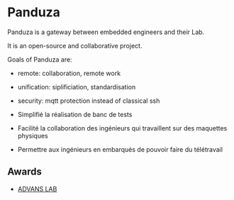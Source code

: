 # Panduza

Panduza is a gateway between embedded engineers and their Lab.

It is an open-source and collaborative project.



Goals of Panduza are:

- remote: collaboration, remote work
- unification: siplificiation, standardisation
- security: mqtt protection instead of classical ssh



- Simplifié la réalisation de banc de tests
- Facilité la collaboration des ingénieurs qui travaillent sur des maquettes physiques
- Permettre aux ingénieurs en embarqués de pouvoir faire du télétravail



## Awards

- [ADVANS LAB](https://www.elsys-design.com/fr/panduza-pour-un-labo-connecte-2-0/)

